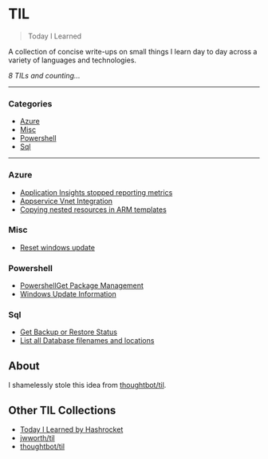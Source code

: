 # TIL

> Today I Learned

A collection of concise write-ups on small things I learn day to day across a
variety of languages and technologies.

_8 TILs and counting..._

---

### Categories

* [Azure](#Azure)
* [Misc](#Misc)
* [Powershell](#Powershell)
* [Sql](#SQL)

---

### Azure

- [Application Insights stopped reporting metrics](Azure/appinsights-stopped-metrics.md)
- [Appservice Vnet Integration](Azure/appservice-vnet-integration.md)
- [Copying nested resources in ARM templates](Azure/arm-nested-resource-copy.md)

### Misc

- [Reset windows update](Misc/reset-windows-update.md)

### Powershell

- [PowershellGet Package Management](Powershell/add-powershellget.md)
- [Windows Update Information](Powershell/windows-update-information.md)

### Sql

- [Get Backup or Restore Status](SQL/get-backup-or-restore-status.md)
- [List all Database filenames and locations](SQL/list-all-db-file-locations.md)

## About

I shamelessly stole this idea from
[thoughtbot/til](https://github.com/thoughtbot/til).

## Other TIL Collections

* [Today I Learned by Hashrocket](https://til.hashrocket.com)
* [jwworth/til](https://github.com/jwworth/til)
* [thoughtbot/til](https://github.com/thoughtbot/til)
